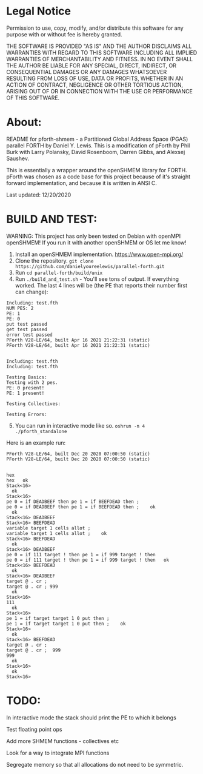 # Legal Notice 
Permission to use, copy, modify, and/or distribute this
software for any purpose with or without fee is hereby granted.

THE SOFTWARE IS PROVIDED "AS IS" AND THE AUTHOR DISCLAIMS ALL
WARRANTIES WITH REGARD TO THIS SOFTWARE INCLUDING ALL IMPLIED
WARRANTIES OF MERCHANTABILITY AND FITNESS. IN NO EVENT SHALL
THE AUTHOR BE LIABLE FOR ANY SPECIAL, DIRECT, INDIRECT, OR
CONSEQUENTIAL DAMAGES OR ANY DAMAGES WHATSOEVER RESULTING
FROM LOSS OF USE, DATA OR PROFITS, WHETHER IN AN ACTION OF
CONTRACT, NEGLIGENCE OR OTHER TORTIOUS ACTION, ARISING OUT OF
OR IN CONNECTION WITH THE USE OR PERFORMANCE OF THIS SOFTWARE.


# About:
README for pforth-shmem - a Partitioned Global Address Space (PGAS) parallel FORTH by Daniel Y. Lewis. This is a modification of pForth by Phil Burk with Larry Polansky, David Rosenboom, Darren Gibbs, and Alexsej Saushev.

This is essentially a wrapper around the openSHMEM library for FORTH. pForth was chosen as a code base for this project because of it's straight forward implementation, and because it is written in ANSI C.

Last updated: 12/20/2020

# BUILD AND TEST:

WARNING: This project has only been tested on Debian with openMPI openSHMEM! If you run it with another openSHMEM or OS let me know!

1. Install an openSHMEM implementation. https://www.open-mpi.org/
2. Clone the repository. 
 ``` git clone https://github.com/danielyoureelewis/parallel-forth.git ```
3. Run ``` cd parallel-forth/build/unix ```
4. Run ``` ./build_and_test.sh ``` - You'll see tons of output. If everything worked. The last 4 lines will be (the PE that reports their number first can change):
``` 
Including: test.fth
NUM PES: 2 
PE: 1 
PE: 0 
put test passed
get test passed
error test passed 
PForth V28-LE/64, built Apr 16 2021 21:22:31 (static)
PForth V28-LE/64, built Apr 16 2021 21:22:31 (static)


Including: test.fth
Including: test.fth

Testing Basics:
Testing with 2 pes.
PE: 0 present!
PE: 1 present!

Testing Collectives:

Testing Errors:
```

5. You can run in interactive mode like so. ``` oshrun -n 4 ./pforth_standalone ```
   
Here is an example run:
```
PForth V28-LE/64, built Dec 20 2020 07:00:50 (static)
PForth V28-LE/64, built Dec 20 2020 07:00:50 (static)


hex
hex   ok
Stack<16> 
  ok
Stack<16> 
pe 0 = if DEADBEEF then pe 1 = if BEEFDEAD then ; 
pe 0 = if DEADBEEF then pe 1 = if BEEFDEAD then ;    ok
  ok
Stack<16> DEADBEEF 
Stack<16> BEEFDEAD 
variable target 1 cells allot ; 
variable target 1 cells allot ;    ok
Stack<16> BEEFDEAD 
  ok
Stack<16> DEADBEEF 
pe 0 = if 111 target ! then pe 1 = if 999 target ! then
pe 0 = if 111 target ! then pe 1 = if 999 target ! then   ok
Stack<16> BEEFDEAD 
  ok
Stack<16> DEADBEEF 
target @ . cr ; 
target @ . cr ; 999 
  ok
Stack<16> 
111 
  ok
Stack<16> 
pe 1 = if target target 1 0 put then ; 
pe 1 = if target target 1 0 put then ;    ok
Stack<16> 
  ok
Stack<16> BEEFDEAD 
target @ . cr ; 
target @ . cr ;  999 
999 
  ok
Stack<16> 
  ok
Stack<16> 
```

# TODO:
In interactive mode the stack should print the PE to which it belongs

Test floating point ops

Add more SHMEM functions - collectives etc

Look for a way to integrate MPI functions

Segregate memory so that all allocations do not need to be symmetric.
